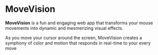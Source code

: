 # MoveVision

**MoveVision** is a fun and engaging web app that transforms your mouse movements into dynamic and mesmerizing visual effects.

As you move your cursor around the screen, MoveVision creates a symphony of color and motion that responds in real-time to your every move
